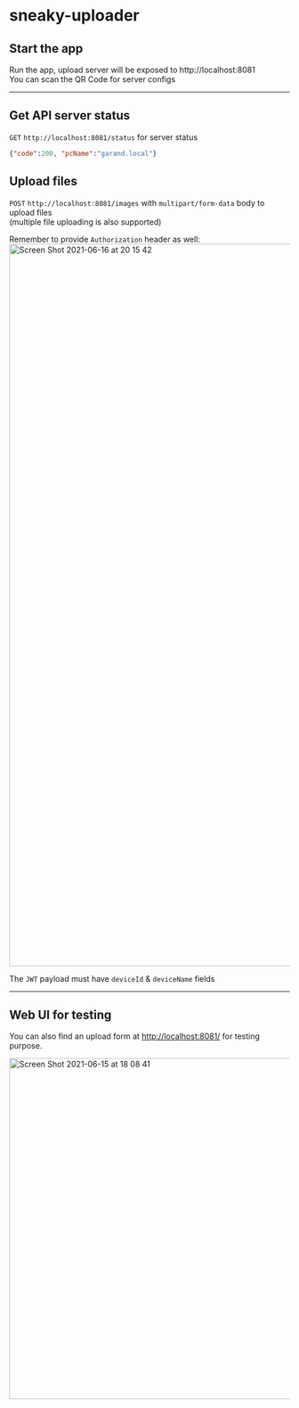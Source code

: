 # sneaky-uploader

## Start the app
Run the app, upload server will be exposed to http://localhost:8081  
You can scan the QR Code for server configs

---

## Get API server status

`GET` `http://localhost:8081/status` for server status
```json
{"code":200, "pcName":"garand.local"}
```

## Upload files
`POST` `http://localhost:8081/images` with `multipart/form-data` body to upload files  
(multiple file uploading is also supported)

Remember to provide `Authorization` header as well:  
<img width="1296" alt="Screen Shot 2021-06-16 at 20 15 42" src="https://user-images.githubusercontent.com/39024711/122225884-a834e600-cedf-11eb-8120-99c4d7197719.png">

The `JWT` payload must have `deviceId` & `deviceName` fields

---

## Web UI for testing
You can also find an upload form at [http://localhost:8081/](http://localhost:8081/) for testing purpose. 

<img width="612" alt="Screen Shot 2021-06-15 at 18 08 41" src="https://user-images.githubusercontent.com/39024711/122042749-bbbf4e80-ce04-11eb-9f52-e050f6d21617.png">
